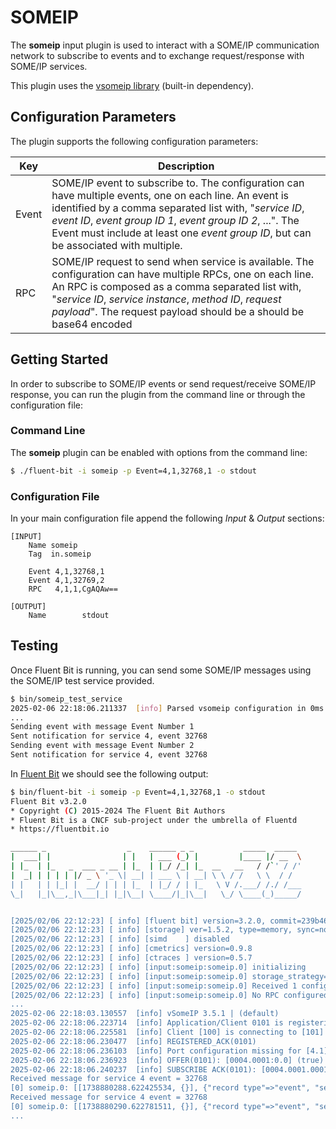 # SOMEIP

The **someip** input plugin is used to interact with a SOME/IP communication network to subscribe to events and to exchange request/response with SOME/IP services.

This plugin uses the [vsomeip library](https://github.com/COVESA/vsomeip) \(built-in dependency\).

## Configuration Parameters

The plugin supports the following configuration parameters:

| Key          | Description |
| ------------ | ----------- |
| Event        | SOME/IP event to subscribe to. The configuration can have multiple events, one on each line. An event is identified by a comma separated list with, "_service ID_, _event ID_, _event group ID 1_, _event group ID 2_, ...". The Event must include at least one _event group ID_, but can be associated with multiple. |
| RPC          | SOME/IP request to send when service is available. The configuration can have multiple RPCs, one on each line. An RPC is composed as a comma separated list with, "_service ID_, _service instance_, _method ID_, _request payload_". The request payload should be a should be base64 encoded |

## Getting Started

In order to subscribe to SOME/IP events or send request/receive SOME/IP response, you can run the plugin from the command line or through the configuration file:

### Command Line

The **someip** plugin can be enabled with options from the command line:

```bash
$ ./fluent-bit -i someip -p Event=4,1,32768,1 -o stdout
```

### Configuration File

In your main configuration file append the following _Input_ & _Output_ sections:

```text
[INPUT]
    Name someip
    Tag  in.someip

    Event 4,1,32768,1
    Event 4,1,32769,2
    RPC   4,1,1,CgAQAw==

[OUTPUT]
    Name        stdout
```

## Testing

Once Fluent Bit is running, you can send some SOME/IP messages using the SOME/IP test service provided.

```bash
$ bin/someip_test_service 
2025-02-06 22:18:06.211337  [info] Parsed vsomeip configuration in 0ms
...
Sending event with message Event Number 1
Sent notification for service 4, event 32768
Sending event with message Event Number 2
Sent notification for service 4, event 32768
```

In [Fluent Bit](http://fluentbit.io) we should see the following output:

```bash
$ bin/fluent-bit -i someip -p Event=4,1,32768,1 -o stdout
Fluent Bit v3.2.0
* Copyright (C) 2015-2024 The Fluent Bit Authors
* Fluent Bit is a CNCF sub-project under the umbrella of Fluentd
* https://fluentbit.io

______ _                  _    ______ _ _           _____  _____ 
|  ___| |                | |   | ___ (_) |         |____ |/ __  \
| |_  | |_   _  ___ _ __ | |_  | |_/ /_| |_  __   __   / /`' / /'
|  _| | | | | |/ _ \ '_ \| __| | ___ \ | __| \ \ / /   \ \  / /  
| |   | | |_| |  __/ | | | |_  | |_/ / | |_   \ V /.___/ /./ /___
\_|   |_|\__,_|\___|_| |_|\__| \____/|_|\__|   \_/ \____(_)_____/


[2025/02/06 22:12:23] [ info] [fluent bit] version=3.2.0, commit=239b46be20, pid=51044
[2025/02/06 22:12:23] [ info] [storage] ver=1.5.2, type=memory, sync=normal, checksum=off, max_chunks_up=128
[2025/02/06 22:12:23] [ info] [simd    ] disabled
[2025/02/06 22:12:23] [ info] [cmetrics] version=0.9.8
[2025/02/06 22:12:23] [ info] [ctraces ] version=0.5.7
[2025/02/06 22:12:23] [ info] [input:someip:someip.0] initializing
[2025/02/06 22:12:23] [ info] [input:someip:someip.0] storage_strategy='memory' (memory only)
[2025/02/06 22:12:23] [ info] [input:someip:someip.0] Received 1 configured events
[2025/02/06 22:12:23] [ info] [input:someip:someip.0] No RPC configured.
...
2025-02-06 22:18:03.130557  [info] vSomeIP 3.5.1 | (default)
2025-02-06 22:18:06.223714  [info] Application/Client 0101 is registering.
2025-02-06 22:18:06.225581  [info] Client [100] is connecting to [101] at /tmp/vsomeip-101 endpoint > 0x79a50c000e30
2025-02-06 22:18:06.230477  [info] REGISTERED_ACK(0101)
2025-02-06 22:18:06.236103  [info] Port configuration missing for [4.1]. Service is internal.
2025-02-06 22:18:06.236923  [info] OFFER(0101): [0004.0001:0.0] (true)
2025-02-06 22:18:06.240237  [info] SUBSCRIBE ACK(0101): [0004.0001.0001.ffff]
Received message for service 4 event = 32768
[0] someip.0: [[1738880288.622425534, {}], {"record type"=>"event", "service"=>4, "instance"=>1, "event"=>32768, "payload"=>"RXZlbnQgTnVtYmVyIDE="}]
Received message for service 4 event = 32768
[0] someip.0: [[1738880290.622781511, {}], {"record type"=>"event", "service"=>4, "instance"=>1, "event"=>32768, "payload"=>"RXZlbnQgTnVtYmVyIDI="}]
...
```


